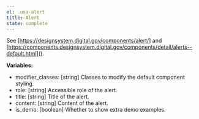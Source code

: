 ```yaml
---
el: .usa-alert
title: Alert
state: complete
---
```

See [https://designsystem.digital.gov/components/alert/] and
[https://components.designsystem.digital.gov/components/detail/alerts--default.html]().

__Variables:__
* modifier_classes: [string] Classes to modify the default component styling.
* role: [string] Accessible role of the alert.
* title: [string] Title of the alert.
* content: [string] Content of the alert.
* is_demo: [boolean] Whether to show extra demo examples.
